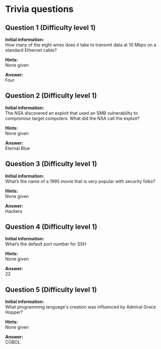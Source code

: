 # Trivia questions

## Question 1 (Difficulty level 1)
**Initial information:**  
How many of the eight wires does it take to transmit data at 10 Mbps on a standard Ethernet cable?

**Hints:**  
None given  

**Answer:**  
Four  

## Question 2 (Difficulty level 1)
**Initial information:**  
The NSA discovered an exploit that used an SMB vulnerability to compromise target computers.  What did the NSA call the exploit?  

**Hints:**  
None given  

**Answer:**  
Eternal Blue  

## Question 3 (Difficulty level 1)  
**Initial information:**  
What’s the name of a 1995 movie that is very popular with security folks?  

**Hints:**  
None given  

**Answer:**  
Hackers  

## Question 4 (Difficulty level 1)  
**Initial information:**  
What’s the default port number for SSH  

**Hints:**  
None given  

**Answer:**  
22  

## Question 5 (Difficulty level 1)  
**Initial information:**  
What programming language's creation was influenced by Admiral Grace Hopper?  

**Hints:**  
None given  

**Answer:**  
COBOL
